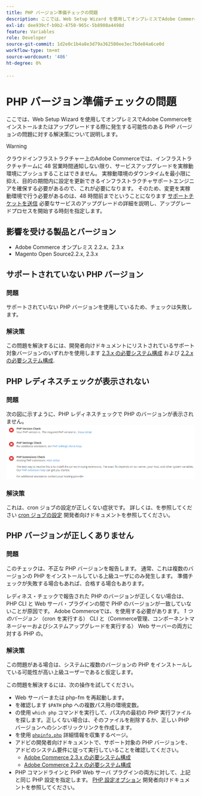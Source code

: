 ```yaml
---
title: PHP バージョン準備チェックの問題
description: ここでは、Web Setup Wizard を使用してオンプレミスでAdobe Commerceをインストールまたはアップグレードする際に発生する可能性のある PHP バージョンの問題に対する解決策について説明します。
exl-id: dee939cf-b9b2-4750-965c-5b8908a4498d
feature: Variables
role: Developer
source-git-commit: 1d2e0c1b4a8e3d79a362500ee3ec7bde84a6ce0d
workflow-type: tm+mt
source-wordcount: '486'
ht-degree: 0%

---
```


# PHP バージョン準備チェックの問題

ここでは、Web Setup Wizard を使用してオンプレミスでAdobe Commerceをインストールまたはアップグレードする際に発生する可能性のある PHP バージョンの問題に対する解決策について説明します。

>[!WARNING]
>
>クラウドインフラストラクチャー上のAdobe Commerceでは、インフラストラクチャチームに 48 営業時間通知しない限り、サービスアップグレードを実稼動環境にプッシュすることはできません。 実稼動環境のダウンタイムを最小限に抑え、目的の期間内に設定を更新できるインフラストラクチャサポートエンジニアを確保する必要があるので、これが必要になります。 そのため、変更を実稼動環境で行う必要があるのは、48 時間前までということになります [サポートチケットを送信](/help/help-center-guide/help-center/magento-help-center-user-guide.md#submit-ticket) 必要なサービスのアップグレードの詳細を説明し、アップグレードプロセスを開始する時刻を指定します。

## 影響を受ける製品とバージョン

* Adobe Commerce オンプレミス 2.2.x、2.3.x
* Magento Open Source2.2.x, 2.3.x

## サポートされていない PHP バージョン

### 問題

サポートされていない PHP バージョンを使用しているため、チェックは失敗します。

### 解決策

この問題を解決するには、開発者向けドキュメントにリストされているサポート対象バージョンのいずれかを使用します [2.3.x の必要システム構成](https://devdocs.magento.com/guides/v2.3/install-gde/system-requirements.html) および [2.2.x の必要システム構成](https://devdocs.magento.com/guides/v2.2/install-gde/system-requirements.html).

## PHP レディネスチェックが表示されない

### 問題

次の図に示すように、PHP レディネスチェックで PHP のバージョンが表示されません。
![upgr-tshoot-no-cron.png](assets/upgr-tshoot-no-cron.png)

### 解決策

これは、cron ジョブの設定が正しくない症状です。 詳しくは、を参照してください [cron ジョブの設定](https://devdocs.magento.com/guides/v2.3/install-gde/install/post-install-config.html#post-install-cron) 開発者向けドキュメントを参照してください。

## PHP バージョンが正しくありません

### 問題

このチェックは、不正な PHP バージョンを報告します。 通常、これは複数のバージョンの PHP をインストールしている上級ユーザにのみ発生します。 準備チェックが失敗する場合もあれば、合格する場合もあります。

レディネス・チェックで報告された PHP のバージョンが正しくない場合は、PHP CLI と Web サーバ・プラグインの間で PHP のバージョンが一致していないことが原因です。 Adobe Commerceでは、を使用する必要があります。 *1 つのバージョン* （cron を実行する） CLI と（Commerce管理、コンポーネントマネージャーおよびシステムアップグレードを実行する） Web サーバーの両方に対する PHP の。

### 解決策

この問題がある場合は、システムに複数のバージョンの PHP をインストールしている可能性が高い上級ユーザーであると仮定します。

この問題を解決するには、次の操作を試してください。

* Web サーバーまたは php-fm を再起動します。
* を確認します `$PATH` php への複数パス用の環境変数。
* の使用 `which php` コマンドを実行して、パス内の最初の PHP 実行ファイルを探します。正しくない場合は、そのファイルを削除するか、正しい PHP バージョンへのシンボリックリンクを作成します。
* を使用 [`phpinfo.php`](https://devdocs.magento.com/guides/v2.3/install-gde/prereq/optional.html#install-optional-phpinfo) 詳細情報を収集するページ。
* アドビの開発者向けドキュメントで、サポート対象の PHP バージョンを、アドビのシステム要件に従って実行していることを確認してください。
   * [Adobe Commerce 2.3.x の必要システム構成](https://devdocs.magento.com/guides/v2.3/install-gde/system-requirements.html)
   * [Adobe Commerce 2.2.x の必要システム構成](https://devdocs.magento.com/guides/v2.2/install-gde/system-requirements.html)
* PHP コマンドラインと PHP Web サーバ プラグインの両方に対して、上記と同じ PHP 設定を指定します。 [PHP 設定オプション](https://devdocs.magento.com/guides/v2.3/install-gde/prereq/php-centos-ubuntu.html) 開発者向けドキュメントを参照してください。

